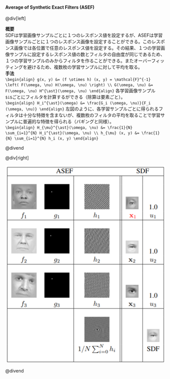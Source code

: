 #### Average of Synthetic Exact Filters (ASEF)

@div[left]

__概要__<br>
SDFは学習画像サンプルごとに１つのレスポンス値を設定するが、ASEFは学習画像サンプルごとに１つのレスポンス画像を設定することができる。このレスポンス画像では各位置で任意のレスポンス値を設定する。その結果、１つの学習画像サンプルに設定するレスポンス値の数とフィルタの自由度が同じであるため、１つの学習サンプルのみからフィルタを作ることができる。またオーバーフィッティングを避けるため、複数枚の学習サンプルに対して平均を取る。<br>
__手法__<br>
`\begin{align} g(x, y) &= (f \otimes h) (x, y) = \mathcal{F}^{-1} \left( F(\omega, \nu) H(\omega, \nu) \right) \\ G(\omega, \nu) &= F(\omega, \nu) H^{\ast}(\omega, \nu) \end{align}`
各学習画像サンプル`$i$`ごとにフィルタを計算するができる（除算は要素ごと）。<br>
`\begin{align} H_i^{\ast}(\omega) &= \frac{G_i (\omega, \nu)}{F_i (\omega, \nu)} \end{align}`
左図のように、各学習サンプルごとに得られるフィルタは十分な特徴を含まないが、複数枚のフィルタの平均を取ることで学習サンプルに普遍的な特徴を得られる（バギングと同様）。<br>
`\begin{align} H_{\mu}^{\ast}(\omega, \nu) &= \frac{1}{N} \sum_{i=1}^{N} H_i^{\ast}(\omega, \nu) \\ h_{\mu} (x, y) &= \frac{1}{N} \sum_{i=1}^{N} h_i (x, y) \end{align}`

@divend

@div[right]

![ASEF](assets/img/ASEF.png)

@divend